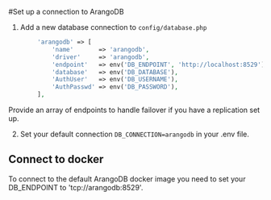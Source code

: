 #Set up a connection to ArangoDB
1) Add a new database connection to `config/database.php`

```php
        'arangodb' => [
            'name'       => 'arangodb',
            'driver'     => 'arangodb',
            'endpoint'   => env('DB_ENDPOINT', 'http://localhost:8529'),
            'database'   => env('DB_DATABASE'),
            'AuthUser'   => env('DB_USERNAME'),
            'AuthPasswd' => env('DB_PASSWORD'),
        ],
```
Provide an array of endpoints to handle failover if you have a replication set up. 

2) Set your default connection `DB_CONNECTION=arangodb` in your .env file.

## Connect to docker
To connect to the default ArangoDB docker image you need to set your DB_ENDPOINT to 'tcp://arangodb:8529'.
